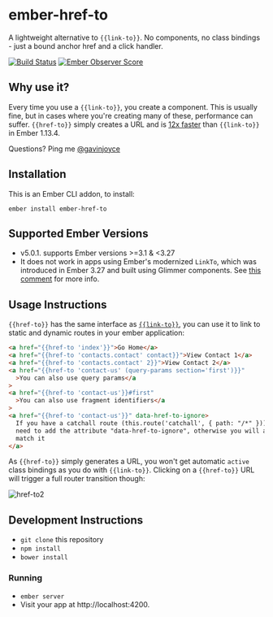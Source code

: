 # ember-href-to

A lightweight alternative to `{{link-to}}`. No components, no class bindings - just a bound anchor href and a click handler.

[![Build Status](https://github.com/intercom/ember-href-to/workflows/CI/badge.svg)](https://github.com/intercom/ember-href-to/actions) [![Ember Observer Score](http://emberobserver.com/badges/ember-href-to.svg)](http://emberobserver.com/addons/ember-href-to)

## Why use it?

Every time you use a `{{link-to}}`, you create a component. This is usually fine, but in cases where you're creating many of these, performance can suffer. `{{href-to}}` simply creates a URL and is [12x faster](https://github.com/GavinJoyce/ember-performance/pull/1) than `{{link-to}}` in Ember 1.13.4.

Questions? Ping me [@gavinjoyce](https://twitter.com/gavinjoyce)

## Installation

This is an Ember CLI addon, to install:

`ember install ember-href-to`

## Supported Ember Versions

- v5.0.1. supports Ember versions >=3.1 & <3.27
- It does not work in apps using Ember's modernized `LinkTo`, which was introduced in Ember 3.27 and built using Glimmer components. See [this comment](https://github.com/intercom/ember-href-to/pull/152#issuecomment-1882813145) for more info.

## Usage Instructions

`{{href-to}}` has the same interface as [`{{link-to}}`](https://guides.emberjs.com/v2.16.0/templates/links/), you can use it to link to static and dynamic routes in your ember application:

```html
<a href="{{href-to 'index'}}">Go Home</a>
<a href="{{href-to 'contacts.contact' contact}}">View Contact 1</a>
<a href="{{href-to 'contacts.contact' 2}}">View Contact 2</a>
<a href="{{href-to 'contact-us' (query-params section='first')}}"
  >You can also use query params</a
>
<a href="{{href-to 'contact-us'}}#first"
  >You can also use fragment identifiers</a
>
<a href="{{href-to 'contact-us'}}" data-href-to-ignore>
  If you have a catchall route (this.route('catchall', { path: "/*" })), you
  need to add the attribute "data-href-to-ignore", otherwise you will always
  match it
</a>
```

As `{{href-to}}` simply generates a URL, you won't get automatic `active` class bindings as you do with `{{link-to}}`. Clicking on a `{{href-to}}` URL will trigger a full router transition though:

![href-to2](https://cloud.githubusercontent.com/assets/2526/8709271/0a8b934a-2b39-11e5-8f24-89ece7d6c45d.gif)

## Development Instructions

- `git clone` this repository
- `npm install`
- `bower install`

### Running

- `ember server`
- Visit your app at http://localhost:4200.
